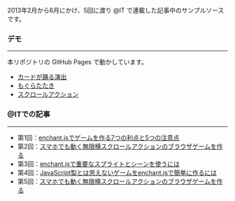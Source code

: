 2013年2月から6月にかけ、5回に渡り @IT で連載した記事中のサンプルソースです。

### デモ
***

本リポジトリの GitHub Pages で動かしています。

- [カードが踊る演出](http://yumemi-inc.github.io/enchant.js_demo/carddance_sample/)
- [もぐらたたき](http://yumemi-inc.github.io/enchant.js_demo/kumatataki_sample/)
- [スクロールアクション](http://yumemi-inc.github.io/enchant.js_demo/soreike_kuma/)


### @ITでの記事
***

- 第1回：[enchant.jsでゲームを作る7つの利点と5つの注意点](http://www.atmarkit.co.jp/ait/articles/1212/03/news018.html)
- 第2回：[スマホでも動く無限横スクロールアクションのブラウザゲームを作る](http://www.atmarkit.co.jp/ait/articles/1302/06/news029.html)
- 第3回：[enchant.jsで重要なスプライトとシーンを使うには](http://www.atmarkit.co.jp/ait/articles/1304/01/news034.html)
- 第4回：[JavaScript製とは思えないゲームをenchant.jsで簡単に作るには](http://www.atmarkit.co.jp/ait/articles/1304/25/news034.html)
- 第5回：[スマホでも動く無限横スクロールアクションのブラウザゲームを作る](http://www.atmarkit.co.jp/ait/articles/1306/25/news026.html)

